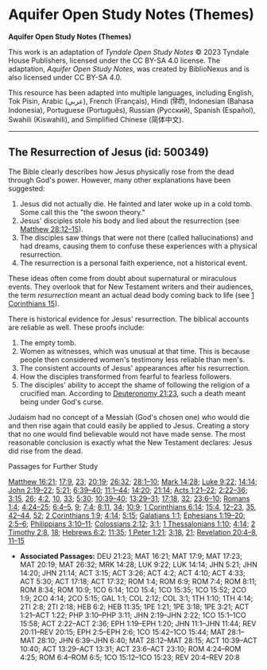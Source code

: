 # Aquifer Open Study Notes (Themes)

**Aquifer Open Study Notes (Themes)**

This work is an adaptation of *Tyndale Open Study Notes* © 2023 Tyndale House Publishers, licensed under the CC BY\-SA 4\.0 license. The adaptation, *Aquifer Open Study Notes*, was created by BiblioNexus and is also licensed under CC BY\-SA 4\.0\.

This resource has been adapted into multiple languages, including English, Tok Pisin, Arabic (عربي), French (Français), Hindi (हिंदी), Indonesian (Bahasa Indonesia), Portuguese (Português), Russian (Русский), Spanish (Español), Swahili (Kiswahili), and Simplified Chinese (简体中文).



--------------------------------

## The Resurrection of Jesus (id: 500349)

The Bible clearly describes how Jesus physically rose from the dead through God's power. However, many other explanations have been suggested:

1. Jesus did not actually die. He fainted and later woke up in a cold tomb. Some call this the "the swoon theory."
2. Jesus' disciples stole his body and lied about the resurrection (see [Matthew 28:12–15](https://ref.ly/Matt28:12-Matt28:15)).
3. The disciples saw things that were not there (called hallucinations) and had dreams, causing them to confuse these experiences with a physical resurrection.
4. The resurrection is a personal faith experience, not a historical event.

These ideas often come from doubt about supernatural or miraculous events. They overlook that for New Testament writers and their audiences, the term *resurrection* meant an actual dead body coming back to life (see [1 Corinthians 15](https://ref.ly/1Cor15:1-1Cor15:58)).

There is historical evidence for Jesus' resurrection. The biblical accounts are reliable as well. These proofs include: 

1. The empty tomb.
2. Women as witnesses, which was unusual at that time. This is because people then considered women's testimony less reliable than men's.
3. The consistent accounts of Jesus' appearances after his resurrection.
4. How the disciples transformed from fearful to fearless followers.
5. The disciples' ability to accept the shame of following the religion of a crucified man. According to [Deuteronomy 21:23](https://ref.ly/Deut21:23), such a death meant being under God's curse.

Judaism had no concept of a Messiah (God's chosen one) who would die and then rise again that could easily be applied to Jesus. Creating a story that no one would find believable would not have made sense. The most reasonable conclusion is exactly what the New Testament declares: Jesus did rise from the dead.

Passages for Further Study

[Matthew 16:21](https://ref.ly/Matt16:21); [17:9](https://ref.ly/Matt17:9), [23](https://ref.ly/Matt17:23); [20:19](https://ref.ly/Matt20:19); [26:32](https://ref.ly/Matt26:32); [28:1–10](https://ref.ly/Matt28:1-Matt28:10); [Mark 14:28](https://ref.ly/Mark14:28); [Luke 9:22](https://ref.ly/Luke9:22); [14:14](https://ref.ly/Luke14:14); [John 2:19–22](https://ref.ly/John2:19-John2:22); [5:21](https://ref.ly/John5:21); [6:39–40](https://ref.ly/John6:39-John6:40); [11:1–44](https://ref.ly/John11:1-John11:44); [14:20](https://ref.ly/John14:20); [21:14](https://ref.ly/John21:14); [Acts 1:21–22](https://ref.ly/Acts1:21-Acts1:22); [2:22–36](https://ref.ly/Acts2:22-Acts2:36); [3:15](https://ref.ly/Acts3:15), [26](https://ref.ly/Acts3:26); [4:2](https://ref.ly/Acts4:2), [10](https://ref.ly/Acts4:10), [33](https://ref.ly/Acts4:33); [5:30](https://ref.ly/Acts5:30); [10:39–40](https://ref.ly/Acts10:39-Acts10:40); [13:29–31](https://ref.ly/Acts13:29-Acts13:31); [17:18](https://ref.ly/Acts17:18), [32](https://ref.ly/Acts17:32); [23:6–10](https://ref.ly/Acts23:6-Acts23:10); [Romans 1:4](https://ref.ly/Rom1:4); [4:24–25](https://ref.ly/Rom4:24-Rom4:25); [6:4–5](https://ref.ly/Rom6:4-Rom6:5), [9](https://ref.ly/Rom6:9); [7:4](https://ref.ly/Rom7:4); [8:11](https://ref.ly/Rom8:11), [34](https://ref.ly/Rom8:34); [10:9](https://ref.ly/Rom10:9); [1 Corinthians 6:14](https://ref.ly/1Cor6:14); [15:4](https://ref.ly/1Cor15:4), [12–23](https://ref.ly/1Cor15:12-1Cor15:23), [35](https://ref.ly/1Cor15:35), [42–44](https://ref.ly/1Cor15:42-1Cor15:44), [52](https://ref.ly/1Cor15:52); [2 Corinthians 1:9](https://ref.ly/2Cor1:9); [4:14](https://ref.ly/2Cor4:14); [5:15](https://ref.ly/2Cor5:15); [Galatians 1:1](https://ref.ly/Gal1:1); [Ephesians 1:19–20](https://ref.ly/Eph1:19-Eph1:20); [2:5–6](https://ref.ly/Eph2:5-Eph2:6); [Philippians 3:10–11](https://ref.ly/Phil3:10-Phil3:11); [Colossians 2:12](https://ref.ly/Col2:12); [3:1](https://ref.ly/Col3:1); [1 Thessalonians 1:10](https://ref.ly/1Thess1:10); [4:14](https://ref.ly/1Thess4:14); [2 Timothy 2:8](https://ref.ly/2Tim2:8), [18](https://ref.ly/2Tim2:18); [Hebrews 6:2](https://ref.ly/Heb6:2); [11:35](https://ref.ly/Heb11:35); [1 Peter 1:21](https://ref.ly/1Pet1:21); [3:18](https://ref.ly/1Pet3:18), [21](https://ref.ly/1Pet3:21); [Revelation 20:4–8](https://ref.ly/Rev20:4-Rev20:8), [11–15](https://ref.ly/Rev20:11-Rev20:15)

* **Associated Passages:** DEU 21:23; MAT 16:21; MAT 17:9; MAT 17:23; MAT 20:19; MAT 26:32; MRK 14:28; LUK 9:22; LUK 14:14; JHN 5:21; JHN 14:20; JHN 21:14; ACT 3:15; ACT 3:26; ACT 4:2; ACT 4:10; ACT 4:33; ACT 5:30; ACT 17:18; ACT 17:32; ROM 1:4; ROM 6:9; ROM 7:4; ROM 8:11; ROM 8:34; ROM 10:9; 1CO 6:14; 1CO 15:4; 1CO 15:35; 1CO 15:52; 2CO 1:9; 2CO 4:14; 2CO 5:15; GAL 1:1; COL 2:12; COL 3:1; 1TH 1:10; 1TH 4:14; 2TI 2:8; 2TI 2:18; HEB 6:2; HEB 11:35; 1PE 1:21; 1PE 3:18; 1PE 3:21; ACT 1:21–ACT 1:22; PHP 3:10–PHP 3:11; JHN 2:19–JHN 2:22; 1CO 15:1–1CO 15:58; ACT 2:22–ACT 2:36; EPH 1:19–EPH 1:20; JHN 11:1–JHN 11:44; REV 20:11–REV 20:15; EPH 2:5–EPH 2:6; 1CO 15:42–1CO 15:44; MAT 28:1–MAT 28:10; JHN 6:39–JHN 6:40; MAT 28:12–MAT 28:15; ACT 10:39–ACT 10:40; ACT 13:29–ACT 13:31; ACT 23:6–ACT 23:10; ROM 4:24–ROM 4:25; ROM 6:4–ROM 6:5; 1CO 15:12–1CO 15:23; REV 20:4–REV 20:8

